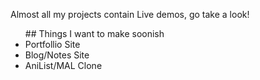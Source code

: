 Almost all my projects contain Live demos, go take a look!

<ul>
  ## Things I want to make soonish
  <li>Portfollio Site</li>
  <li>Blog/Notes Site</li>
  <li>AniList/MAL Clone</li>
</ul>
